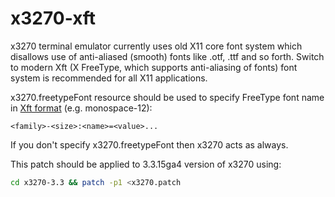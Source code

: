 x3270-xft
=========

x3270 terminal emulator currently uses old X11 core font system which disallows use of anti-aliased (smooth) fonts like .otf, .ttf and so forth. Switch to modern Xft (X FreeType, which supports anti-aliasing of fonts) font system is recommended for all X11 applications.

x3270.freetypeFont resource should be used to specify FreeType font name in [Xft format] (e.g. monospace-12):
```
<family>-<size>:<name>=<value>...
```
If you don't specify x3270.freetypeFont then x3270 acts as always.

This patch should be applied to 3.3.15ga4 version of x3270 using:
```sh
cd x3270-3.3 && patch -p1 <x3270.patch
```

[Xft format]:http://www.keithp.com/~keithp/render/Xft.tutorial
